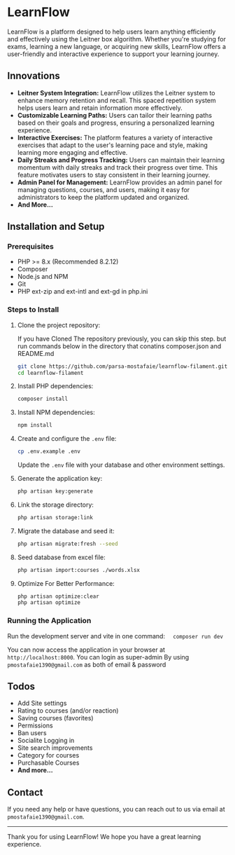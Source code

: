 # LearnFlow

LearnFlow is a platform designed to help users learn anything efficiently and effectively using the Leitner box algorithm. Whether you're studying for exams, learning a new language, or acquiring new skills, LearnFlow offers a user-friendly and interactive experience to support your learning journey.

## Innovations

-   **Leitner System Integration:** LearnFlow utilizes the Leitner system to enhance memory retention and recall. This spaced repetition system helps users learn and retain information more effectively.
-   **Customizable Learning Paths:** Users can tailor their learning paths based on their goals and progress, ensuring a personalized learning experience.
-   **Interactive Exercises:** The platform features a variety of interactive exercises that adapt to the user's learning pace and style, making learning more engaging and effective.
-   **Daily Streaks and Progress Tracking:** Users can maintain their learning momentum with daily streaks and track their progress over time. This feature motivates users to stay consistent in their learning journey.
-   **Admin Panel for Management:** LearnFlow provides an admin panel for managing questions, courses, and users, making it easy for administrators to keep the platform updated and organized.
-   **And More...**

## Installation and Setup

### Prerequisites

-   PHP >= 8.x (Recommended 8.2.12)
-   Composer
-   Node.js and NPM
-   Git
-   PHP ext-zip and ext-intl and ext-gd in php.ini

### Steps to Install

1. Clone the project repository:

    If you have Cloned The repository previously, you can skip this step. but run commands below in the directory that conatins composer.json and README.md

    ```bash
    git clone https://github.com/parsa-mostafaie/learnflow-filament.git
    cd learnflow-filament
    ```

2. Install PHP dependencies:

    ```bash
    composer install
    ```

3. Install NPM dependencies:

    ```bash
    npm install
    ```

4. Create and configure the `.env` file:

    ```bash
    cp .env.example .env
    ```

    Update the `.env` file with your database and other environment settings.

5. Generate the application key:

    ```bash
    php artisan key:generate
    ```

6. Link the storage directory:

    ```bash
    php artisan storage:link
    ```

7. Migrate the database and seed it:

    ```bash
    php artisan migrate:fresh --seed
    ```

8. Seed database from excel file:

    ```bash
    php artisan import:courses ./words.xlsx
    ```

9. Optimize For Better Performance:

    ```bash
    php artisan optimize:clear
    php artisan optimize
    ```

### Running the Application

Run the development server and vite in one command:
`   composer run dev
  `

You can now access the application in your browser at `http://localhost:8000`.
You can login as super-admin By using `pmostafaie1390@gmail.com` as both of email & password

## Todos

-   Add Site settings
-   Rating to courses (and/or reaction)
-   Saving courses (favorites)
-   Permissions
-   Ban users
-   Socialite Logging in
-   Site search improvements
-   Category for courses
-   Purchasable Courses
-   **And more...**

## Contact

If you need any help or have questions, you can reach out to us via email at `pmostafaie1390@gmail.com`.

---

Thank you for using LearnFlow! We hope you have a great learning experience.
